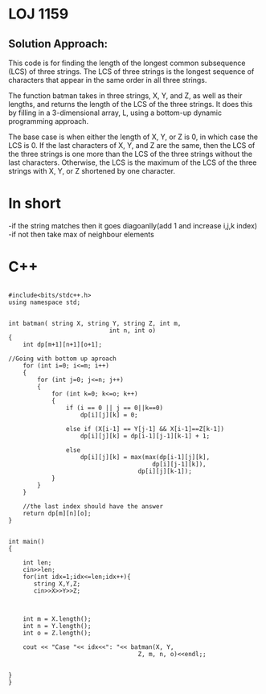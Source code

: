 
# LOJ 1159
## Solution Approach:
This code is for finding the length of the longest common subsequence (LCS) of three strings. 
The LCS of three strings is the longest sequence of characters that appear in the same order in all three strings.

The function batman takes in three strings, X, Y, and Z, as well as their lengths, and returns the length of the LCS of the three strings. 
It does this by filling in a 3-dimensional array, L, using a bottom-up dynamic programming approach.

The base case is when either the length of X, Y, or Z is 0, in which case the LCS is 0. If the last characters of X, Y, and Z are the same,
then the LCS of the three strings is one more than the LCS of the three strings without the last characters. 
Otherwise, the LCS is the maximum of the LCS of the three strings with X, Y, or Z shortened by one character. 
# In short 
-if the string matches then it goes diagoanlly(add 1 and increase i,j,k index)
-if not then take max of neighbour elements



# C++
```

#include<bits/stdc++.h>
using namespace std;


int batman( string X, string Y, string Z, int m,
							int n, int o)
{
	int dp[m+1][n+1][o+1];

//Going with bottom up aproach
	for (int i=0; i<=m; i++)
	{
		for (int j=0; j<=n; j++)
		{
			for (int k=0; k<=o; k++)
			{
				if (i == 0 || j == 0||k==0)
					dp[i][j][k] = 0;

				else if (X[i-1] == Y[j-1] && X[i-1]==Z[k-1])
					dp[i][j][k] = dp[i-1][j-1][k-1] + 1;

				else
					dp[i][j][k] = max(max(dp[i-1][j][k],
										dp[i][j-1][k]),
									dp[i][j][k-1]);
			}
		}
	}

	//the last index should have the answer
	return dp[m][n][o];
}


int main()
{

    int len;
    cin>>len;
    for(int idx=1;idx<=len;idx++){
       string X,Y,Z;
       cin>>X>>Y>>Z;

	

	int m = X.length();
	int n = Y.length();
	int o = Z.length();

	cout << "Case "<< idx<<": "<< batman(X, Y,
									Z, m, n, o)<<endl;;

	
}
}
```
